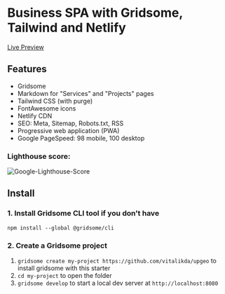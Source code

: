 # Business SPA with Gridsome, Tailwind and Netlify

[Live Preview](https://upgeo.ru)

## Features

- Gridsome
- Markdown for "Services" and "Projects" pages
- Tailwind CSS (with purge)
- FontAwesome icons
- Netlify CDN
- SEO: Meta, Sitemap, Robots.txt, RSS
- Progressive web application (PWA)
- Google PageSpeed: 98 mobile, 100 desktop

### Lighthouse score: 

![Google-Lighthouse-Score](https://user-images.githubusercontent.com/9862028/101992420-265fc800-3cc4-11eb-9d1f-3c37271366e7.png)

## Install

### 1. Install Gridsome CLI tool if you don't have

`npm install --global @gridsome/cli`

### 2. Create a Gridsome project

1. `gridsome create my-project https://github.com/vitalikda/upgeo` to install gridsome with this starter
2. `cd my-project` to open the folder
3. `gridsome develop` to start a local dev server at `http://localhost:8080`

